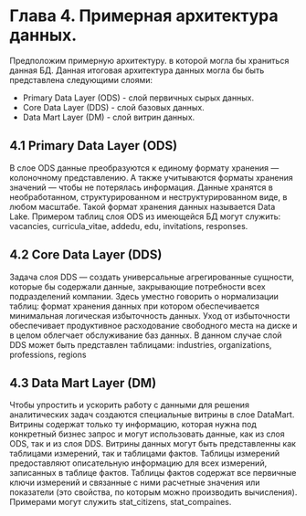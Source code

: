 # Глава 4. Примерная архитектура данных.
Предположим примерную архитектуру. в которой могла бы храниться данная БД.
Данная итоговая архитектура данных могла бы быть представлена следующими слоями: 
* Primary Data Layer (ODS) - слой первичных сырых данных.
* Core Data Layer (DDS) - слой базовых данных.
* Data Mart Layer (DM) - слой витрин данных.

## 4.1 Primary Data Layer (ODS)

В слое ODS данные преобразуются к единому формату хранения — колоночному представлению. А также учитываются форматы хранения значений — чтобы не потерялась информация. 
Данные хранятся в необработанном, структурированном и неструктурированном виде, в любом масштабе. Такой формат хранения данных называется Data Lake. 
Примером таблиц слоя ODS из имеющейся БД могут служить: vacancies, curricula_vitae, addedu, edu, invitations, responses.

## 4.2 Core Data Layer (DDS)

Задача слоя DDS — создать универсальные агрегированные сущности, которые бы содержали данные, закрывающие потребности всех подразделений компании. 
Здесь уместно говорить о нормализации таблиц: формат хранения данных при котором обеспечивается минимальная логическая избыточность данных. Уход от избыточности обеспечивает продуктивное расходование свободного места на диске и в целом облегчает обслуживание баз данных.
В данном случае слой DDS может быть представлен таблицами: industries, organizations, professions, regions

## 4.3 Data Mart Layer (DM)

Чтобы упростить и ускорить работу с данными для решения аналитических задач создаются специальные витрины в слое DataMart.
Витрины содержат только ту информацию, которая нужна под конкретный бизнес запрос и могут использовать данные, как из слоя ODS, так и из слоя DDS.
Витрины данных могут быть представленны как таблицами измерений, так и таблицами фактов. 
Таблицы измерений предоставляют описательную информацию для всех измерений, записанных в таблице фактов.
Таблицы фактов содержат все первичные ключи измерений и связанные с ними расчетные значения или показатели (это свойства, по которым можно производить вычисления).
Примерами могут служить stat_citizens, stat_compaines. 
